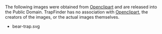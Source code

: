 The following images were obtained from [Openclipart](https://openclipart.org/)
and are released into the Public Domain. TrapFinder has no association with
[Openclipart](https://openclipart.org/), the creators of the images, or the
actual images themselves.

* bear-trap.svg
